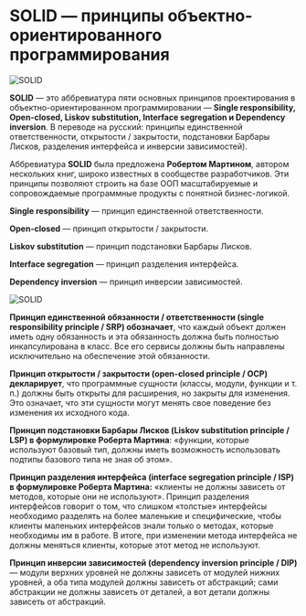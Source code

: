 # SOLID — принципы объектно-ориентированного программирования
![SOLID](assets/images/solid-logo.png)

**SOLID** — это аббревиатура пяти основных принципов проектирования в объектно-ориентированном программировании — **Single responsibility, Open-closed, Liskov substitution, Interface segregation и Dependency inversion**. В переводе на русский: принципы единственной ответственности, открытости / закрытости, подстановки Барбары Лисков, разделения интерфейса и инверсии зависимостей).

Аббревиатура **SOLID** была предложена **Робертом Мартином**, автором нескольких книг, широко известных в сообществе разработчиков. Эти принципы позволяют строить на базе ООП масштабируемые и сопровождаемые программные продукты с понятной бизнес-логикой.

**Single responsibility** — принцип единственной ответственности.

**Open-closed** — принцип открытости / закрытости.

**Liskov substitution** — принцип подстановки Барбары Лисков.

**Interface segregation** — принцип разделения интерфейса.

**Dependency inversion** — принцип инверсии зависимостей.

![SOLID](assets/images/solid-info.png)


**Принцип единственной обязанности / ответственности (single responsibility principle / SRP) обозначает**, что каждый объект должен иметь одну обязанность и эта обязанность должна быть полностью инкапсулирована в класс. Все его сервисы должны быть направлены исключительно на обеспечение этой обязанности. 

**Принцип открытости / закрытости (open-closed principle / OCP) декларирует**, что программные сущности (классы, модули, функции и т. п.) должны быть открыты для расширения, но закрыты для изменения. Это означает, что эти сущности могут менять свое поведение без изменения их исходного кода.

**Принцип подстановки Барбары Лисков (Liskov substitution principle / LSP) в формулировке Роберта Мартина**: «функции, которые используют базовый тип, должны иметь возможность использовать подтипы базового типа не зная об этом».

**Принцип разделения интерфейса (interface segregation principle / ISP) в формулировке Роберта Мартина:** «клиенты не должны зависеть от методов, которые они не используют». Принцип разделения интерфейсов говорит о том, что слишком «толстые» интерфейсы необходимо разделять на более маленькие и специфические, чтобы клиенты маленьких интерфейсов знали только о методах, которые необходимы им в работе. В итоге, при изменении метода интерфейса не должны меняться клиенты, которые этот метод не используют. 

**Принцип инверсии зависимостей (dependency inversion principle / DIP)** — модули верхних уровней не должны зависеть от модулей нижних уровней, а оба типа модулей должны зависеть от абстракций; сами абстракции не должны зависеть от деталей, а вот детали должны зависеть от абстракций.
